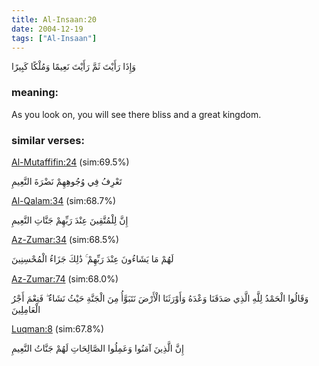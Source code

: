 ```yaml
---
title: Al-Insaan:20
date: 2004-12-19
tags: ["Al-Insaan"]
---
```

وَإِذَا رَأَيْتَ ثَمَّ رَأَيْتَ نَعِيمًا وَمُلْكًا كَبِيرًا
### meaning: 
As you look on, you will see there bliss and a great kingdom.
### similar verses: 

[Al-Mutaffifin:24](/83/24) (sim:69.5%)

تَعْرِفُ فِي وُجُوهِهِمْ نَضْرَةَ النَّعِيمِ

[Al-Qalam:34](/68/34) (sim:68.7%)

إِنَّ لِلْمُتَّقِينَ عِنْدَ رَبِّهِمْ جَنَّاتِ النَّعِيمِ

[Az-Zumar:34](/39/34) (sim:68.5%)

لَهُمْ مَا يَشَاءُونَ عِنْدَ رَبِّهِمْ ۚ ذَٰلِكَ جَزَاءُ الْمُحْسِنِينَ

[Az-Zumar:74](/39/74) (sim:68.0%)

وَقَالُوا الْحَمْدُ لِلَّهِ الَّذِي صَدَقَنَا وَعْدَهُ وَأَوْرَثَنَا الْأَرْضَ نَتَبَوَّأُ مِنَ الْجَنَّةِ حَيْثُ نَشَاءُ ۖ فَنِعْمَ أَجْرُ الْعَامِلِينَ

[Luqman:8](/31/8) (sim:67.8%)

إِنَّ الَّذِينَ آمَنُوا وَعَمِلُوا الصَّالِحَاتِ لَهُمْ جَنَّاتُ النَّعِيمِ
